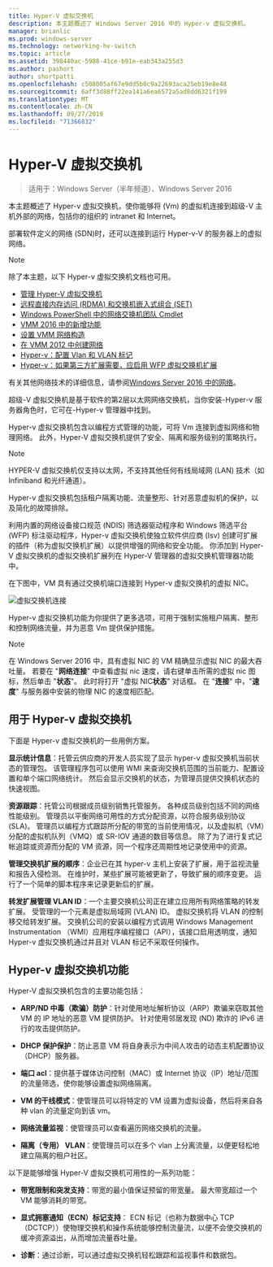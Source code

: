 ```yaml
---
title: Hyper-V 虚拟交换机
description: 本主题概述了 Windows Server 2016 中的 Hyper-v 虚拟交换机。
manager: brianlic
ms.prod: windows-server
ms.technology: networking-hv-switch
ms.topic: article
ms.assetid: 398440ac-5988-41ce-b91e-eab343a255d3
ms.author: pashort
author: shortpatti
ms.openlocfilehash: c508005af67e9dd5b0c9a22693aca25eb19e8e48
ms.sourcegitcommit: 6aff3d88ff22ea141a6ea6572a5ad8dd6321f199
ms.translationtype: MT
ms.contentlocale: zh-CN
ms.lasthandoff: 09/27/2019
ms.locfileid: "71366832"
---
```

# <a name="hyper-v-virtual-switch"></a>Hyper-V 虚拟交换机

>适用于：Windows Server（半年频道）、Windows Server 2016

本主题概述了 Hyper-v 虚拟交换机，使你能够将 \(Vm\) 的虚拟机连接到超级\-V 主机外部的网络，包括你的组织的 intranet 和 Internet。 

部署软件定义的网络 \(SDN\)时，还可以连接到运行 Hyper-v\-V 的服务器上的虚拟网络。

> [!NOTE]  
> 除了本主题，以下 Hyper-v 虚拟交换机文档也可用。  
>   
> - [管理 Hyper-V 虚拟交换机](Manage-Hyper-V-Virtual-Switch.md) 
> - [远程直接内存访问 (RDMA) 和交换机嵌入式组合 (SET)](RDMA-and-Switch-Embedded-Teaming.md)
> - [Windows PowerShell 中的网络交换机团队 Cmdlet](https://technet.microsoft.com/library/jj553812.aspx)
> - [VMM 2016 中的新增功能](https://docs.microsoft.com/system-center/vmm/whats-new#networking)
> - [设置 VMM 网络构造](https://docs.microsoft.com/system-center/vmm/manage-networks)
> - [在 VMM 2012 中创建网络](https://social.technet.microsoft.com/wiki/contents/articles/3140.create-networks-with-vmm-2012.aspx)  
> - [Hyper-v：配置 Vlan 和 VLAN 标记](https://social.technet.microsoft.com/wiki/contents/articles/1306.hyper-v-configure-vlans-and-vlan-tagging.aspx)  
> - [Hyper-v：如果第三方扩展需要，应启用 WFP 虚拟交换机扩展](https://social.technet.microsoft.com/wiki/contents/articles/13071.hyper-v-the-wfp-virtual-switch-extension-should-be-enabled-if-it-is-required-by-third-party-extensions.aspx)
>
> 有关其他网络技术的详细信息，请参阅[Windows Server 2016 中的网络](https://docs.microsoft.com/windows-server/networking/networking)。
  
超级\-V 虚拟交换机是基于软件的第2层以太网网络交换机，当你安装\-Hyper-v 服务器角色时，它可在\-Hyper-v 管理器中找到。

Hyper-v 虚拟交换机包含以编程方式管理的功能，可将 Vm 连接到虚拟网络和物理网络。 此外，Hyper-V 虚拟交换机提供了安全、隔离和服务级别的策略执行。  
  
> [!NOTE]  
> HYPER-V 虚拟交换机仅支持以太网，不支持其他任何有线局域网 (LAN) 技术（如 Infiniband 和光纤通道）。  
  
Hyper-v 虚拟交换机包括租户隔离功能、流量整形、针对恶意虚拟机的保护，以及简化的故障排除。 

利用内置的网络设备接口规范 \(NDIS\) 筛选器驱动程序和 Windows 筛选平台 \(WFP\) 标注驱动程序，Hyper-v 虚拟交换机使独立软件供应商 \(Isv\) 创建可扩展的插件（称为虚拟交换机扩展）以提供增强的网络和安全功能。 你添加到 Hyper-V 虚拟交换机的虚拟交换机扩展列在 Hyper-V 管理器的虚拟交换机管理器功能中。
  
在下图中，VM 具有通过交换机端口连接到 Hyper-v 虚拟交换机的虚拟 NIC。  
  
![虚拟交换机连接](../media/Hyper-V-Virtual-Switch/Vswitch_01.jpg)  
  
Hyper-v 虚拟交换机功能为你提供了更多选项，可用于强制实施租户隔离、整形和控制网络流量，并为恶意 Vm 提供保护措施。

>[!NOTE]
> 在 Windows Server 2016 中，具有虚拟 NIC 的 VM 精确显示虚拟 NIC 的最大吞吐量。 若要在 "**网络连接**" 中查看虚拟 nic 速度，请右键单击所需的虚拟 nic 图标，然后单击 "**状态**"。 此时将打开 "虚拟 NIC**状态**" 对话框。 在 "**连接**" 中，"**速度**" 与服务器中安装的物理 NIC 的速度相匹配。
  
## <a name="bkmk_apps"></a>用于 Hyper-v 虚拟交换机

下面是 Hyper-v 虚拟交换机的一些用例方案。

**显示统计信息**：托管云供应商的开发人员实现了显示 hyper-v 虚拟交换机当前状态的管理包。 该管理程序包可以使用 WMI 来查询交换机范围的当前能力、配置设置和单个端口网络统计。 然后会显示交换机的状态，为管理员提供交换机状态的快速视图。  
  
**资源跟踪**：托管公司根据成员级别销售托管服务。 各种成员级别包括不同的网络性能级别。 管理员以平衡网络可用性的方式分配资源，以符合服务级别协议 (SLA)。 管理员以编程方式跟踪所分配的带宽的当前使用情况，以及虚拟机（VM）分配的虚拟机队列（VMQ）或 SR-IOV 通道的数目等信息。 除了为了进行复式记帐追踪或资源而分配的 VM 资源，同一个程序还周期性地记录使用中的资源。  
  
**管理交换机扩展的顺序**：企业已在其 hyper-v 主机上安装了扩展，用于监视流量和报告入侵检测。 在维护时，某些扩展可能被更新了，导致扩展的顺序变更。 运行了一个简单的脚本程序来记录更新后的扩展。  
  
**转发扩展管理 VLAN ID**：一个主要交换机公司正在建立应用所有网络策略的转发扩展。 受管理的一个元素是虚拟局域网 (VLAN) ID。 虚拟交换机将 VLAN 的控制移交给转发扩展。 交换机公司的安装以编程方式调用 Windows Management Instrumentation （WMI）应用程序编程接口（API），该接口启用透明度，通知 Hyper-v 虚拟交换机通过并且对 VLAN 标记不采取任何操作。  
  
## <a name="bkmk_func"></a>Hyper-v 虚拟交换机功能
 
Hyper-V 虚拟交换机包含的主要功能包括：  
  
-   **ARP/ND 中毒（欺骗）防护**：针对使用地址解析协议（ARP）欺骗来窃取其他 VM 的 IP 地址的恶意 VM 提供防护。 针对使用邻居发现 (ND) 欺诈的 IPv6 进行的攻击提供防护。  
  
-   **DHCP 保护保护**：防止恶意 VM 将自身表示为中间人攻击的动态主机配置协议（DHCP）服务器。  
  
-   **端口 acl**：提供基于媒体访问控制（MAC）或 Internet 协议（IP）地址/范围的流量筛选，使你能够设置虚拟网络隔离。  
  
-   **VM 的干线模式**：使管理员可以将特定的 VM 设置为虚拟设备，然后将来自各种 vlan 的流量定向到该 vm。  
  
-   **网络流量监视**：使管理员可以查看遍历网络交换机的流量。  
  
-   **隔离（专用） VLAN**：使管理员可以在多个 vlan 上分离流量，以便更轻松地建立隔离的租户社区。  
  
以下是能够增强 Hyper-V 虚拟交换机可用性的一系列功能：  
  
-   **带宽限制和突发支持**：带宽的最小值保证预留的带宽量。 最大带宽超过一个 VM 能够消耗的带宽。  
  
-   **显式拥塞通知（ECN）标记支持**： ECN 标记（也称为数据中心 TCP （DCTCP））使物理交换机和操作系统能够控制流量流，以便不会使交换机的缓冲资源溢出，从而增加流量吞吐量。  
  
-   **诊断**：通过诊断，可以通过虚拟交换机轻松跟踪和监视事件和数据包。
